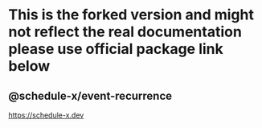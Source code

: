 # This is the forked version and might not reflect the real documentation please use official package link below

## @schedule-x/event-recurrence

https://schedule-x.dev
